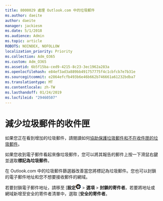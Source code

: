 ```yaml
---
title: 8000029 處理 Outlook.com 中的垃圾郵件
ms.author: daeite
author: daeite
manager: jackiesm
ms.date: 5/1/2018
ms.audience: Admin
ms.topic: article
ROBOTS: NOINDEX, NOFOLLOW
localization_priority: Priority
ms.collection: Adm_O365
ms.custom: Adm_O365
ms.assetid: 6b5f15ba-ced9-4215-8c23-3ec1962a283a
ms.openlocfilehash: e84ef3ad3a889bb491757775f4c1cbfcb7e7b31e
ms.sourcegitcommit: e2864efcfb493b6e46b662b746661a61232bdba7
ms.translationtype: MT
ms.contentlocale: zh-TW
ms.lasthandoff: 01/24/2019
ms.locfileid: "29460507"
---
```

# <a name="reduce-junk-email-in-your-inbox"></a>減少垃圾郵件的收件匣

如果您正在看到增加的垃圾郵件，請閱讀如何[協助保護垃圾郵件和不在收件匣的垃圾郵件](https://go.microsoft.com/fwlink/p/?linkid=873140)。
  
如果您收到電子郵件看起來像垃圾郵件，您可以將其報告的郵件上按一下滑鼠右鍵並選取**標記為垃圾郵件**。 
  
在 Outlook.com 中的垃圾郵件篩選器改善當您將標記為垃圾郵件。您也可以封鎖的電子郵件地址和您不想要接收郵件的網域。
  
若要封鎖電子郵件地址，請移至 [**設定**![設定](media/f4b2e798-fff1-4a14-931f-5677a4543b58.png) \> **選項** \> **封鎖的寄件者**。若要將地址或網域新增至安全的寄件者清單中，選取 [**安全的寄件者**。 
  

